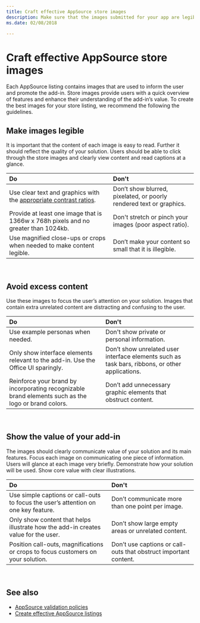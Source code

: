 ```yaml
---
title: Craft effective AppSource store images
description: Make sure that the images submitted for your app are legible, focused, and demonstrate value. 
ms.date: 02/08/2018

---
```


# Craft effective AppSource store images

Each AppSource listing contains images that are used to inform the user and promote the add-in. Store images provide users with a quick overview of features and enhance their understanding of the add-in’s value. To create the best images for your store listing, we recommend the following the guidelines.



## Make images legible

It is important that the content of each image is easy to read. Further it should reflect the quality of your solution. Users should be able to click through the store images and clearly view content and read captions at a glance.

|**Do**|**Don't**|
|:----|:----|
|Use clear text and graphics with the [appropriate contrast ratios](https://docs.microsoft.com/en-us/windows/uwp/design/accessibility/accessible-text-requirements#contrast-ratios).| Don’t show blurred, pixelated, or poorly rendered text or graphics.
|Provide at least one image that is 1366w x 768h pixels and no greater than 1024kb.  | Don't stretch or pinch your images (poor aspect ratio).
|Use magnified close-ups or crops when needed to make content legible.|Don’t make your content so small that it is illegible.|

<br/>

## Avoid excess content
Use these images to focus the user’s attention on your solution. Images that contain extra unrelated content are distracting and confusing to the user. 

|**Do**|**Don't**|
|:----|:----|
|Use example personas when needed.|Don't show private or personal information.|
|Only show interface elements relevant to the add-in. Use the Office UI sparingly. |Don’t show unrelated user interface elements such as task bars, ribbons, or other applications.|
|Reinforce your brand by incorporating recognizable brand elements such as the logo or brand colors. | Don’t add unnecessary graphic elements that obstruct content. |

<br/>


## Show the value of your add-in
The images should clearly communicate value of your solution and its main features. Focus each image on communicating one piece of information. Users will glance at each image very briefly. Demonstrate how your solution will be used. Show core value with clear illustrations.

|**Do**|**Don't**|
|:----|:----|
|Use simple captions or call-outs to focus the user’s attention on one key feature.|Don’t communicate more than one point per image.|
|Only show content that helps illustrate how the add-in creates value for the user.| Don’t show large empty areas or unrelated content.|
|Position call-outs, magnifications or crops to focus customers on your solution.| Don’t use captions or call-outs that obstruct important content.|

<br/>

## See also
* [AppSource validation policies](https://docs.microsoft.com/en-us/office/dev/store/validation-policies)
* [Create effective AppSource listings](https://docs.microsoft.com/en-us/office/dev/store/create-effective-office-store-listings)
